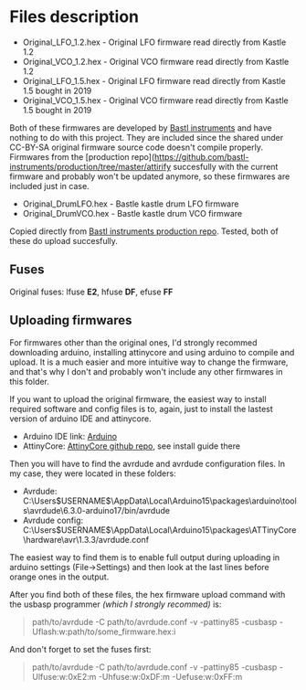 # Files description
- Original_LFO_1.2.hex - Original LFO firmware read directly from Kastle 1.2
- Original_VCO_1.2.hex - Original VCO firmware read directly from Kastle 1.2
- Original_LFO_1.5.hex - Original LFO firmware read directly from Kastle 1.5 bought in 2019
- Original_VCO_1.5.hex - Original VCO firmware read directly from Kastle 1.5 bought in 2019

Both of these firmwares are developed by [Bastl instruments](https://bastl-instruments.com/) and have nothing to do with this project. They are included since the shared under CC-BY-SA original firmware source code doesn't compile properly. Firmwares from the [production repo](https://github.com/bastl-instruments/production/tree/master/attirify succesfully with the current firmware and probably won't be updated anymore, so these firmwares are included just in case.

- Original_DrumLFO.hex - Bastle kastle drum LFO firmware
- Original_DrumVCO.hex - Bastle kastle drum VCO firmware

Copied directly from [Bastl instruments production repo](https://github.com/bastl-instruments/production/tree/master/attiny). Tested, both of these do upload succesfully.

## Fuses
Original fuses: lfuse __E2__, hfuse __DF__, efuse __FF__

## Uploading firmwares
For firmwares other than the original ones, I'd strongly recommed downloading arduino, installing attinycore and using arduino to compile and upload.
It is a much easier and more intuitive way to change the firmware, and that's why I don't and probably won't include any other firmwares in this folder.

If you want to upload the original firmware, the easiest way to install required software and config files is to, again, just to install the lastest version of arduino IDE and attinycore.

- Arduino IDE link: [Arduino](https://www.arduino.cc/en/Main/Software)
- AttinyCore: [AttinyCore github repo](https://github.com/SpenceKonde/ATTinyCore), see install guide there

Then you will have to find the avrdude and avrdude configuration files. In my case, they were located in these folders:
- Avrdude: C:\Users\$USERNAME$\AppData\Local\Arduino15\packages\arduino\tools\avrdude\6.3.0-arduino17/bin/avrdude
- Avrdude config: C:\Users\$USERNAME$\AppData\Local\Arduino15\packages\ATTinyCore\hardware\avr\1.3.3/avrdude.conf

The easiest way to find them is to enable full output during uploading in arduino settings (File->Settings) and then look at the last lines before orange ones in the output.

After you find both of these files, the hex firmware upload command with the usbasp programmer _(which I strongly recommed)_ is:

> path/to/avrdude -C path/to/avrdude.conf -v -pattiny85 -cusbasp -Uflash:w:path/to/some_firmware.hex:i

And don't forget to set the fuses first:

> path/to/avrdude -C path/to/avrdude.conf -v -pattiny85 -cusbasp -Ulfuse:w:0xE2:m -Uhfuse:w:0xDF:m  -Uefuse:w:0xFF:m 
